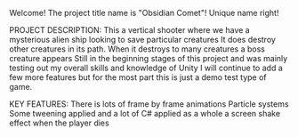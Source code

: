 Welcome! The project title name is "Obsidian Comet"! Unique name right! 

PROJECT DESCRIPTION:
This a vertical shooter where we have a mysterious alien ship looking to save particular creatures
It does destroy other creatures in its path. When it destroys to many creatures a boss creature appears 
Still in the beginning stages of this project and was mainly testing out my overall skills and knowledge of Unity
I will continue to add a few more features but for the most part this is just a demo test type of game.

KEY FEATURES:
There is lots of frame by frame animations
Particle systems
Some tweening applied and a lot of C# applied as a whole
a screen shake effect when the player dies
